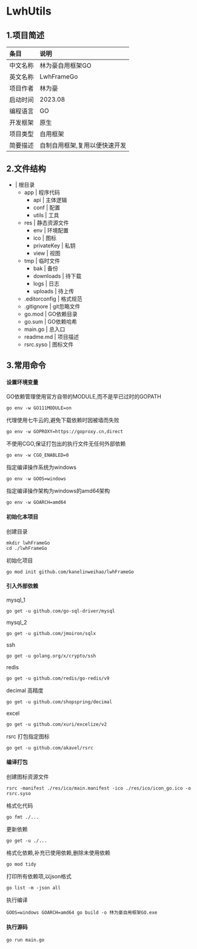<!-- README -->
# LwhUtils

## 1.项目简述

| 条目 | 说明 |
| :- |:-----------------------|
| 中文名称 | 林为豪自用框架GO |
| 英文名称 | LwhFrameGo |
| 项目作者 | 林为豪 |
| 启动时间 | 2023.08 |
| 编程语言 | GO |
| 开发框架 | 原生 |
| 项目类型 | 自用框架 |
| 简要描述 | 自制自用框架,复用以便快速开发 |

## 2.文件结构

- | 根目录
    - app | 程序代码
        - api | 主体逻辑
        - conf | 配置
        - utils | 工具
    - res | 静态资源文件
        - env | 环境配置
        - ico | 图标
        - privateKey | 私钥
        - view | 视图
    - tmp | 临时文件
        - bak | 备份
        - downloads | 待下载
        - logs | 日志
        - uploads | 待上传
    - .editorconfig | 格式规范
    - .gitignore | git忽略文件
    - go.mod | GO依赖目录
    - go.sum | GO依赖哈希
    - main.go | 总入口
    - readme.md | 项目描述
    - rsrc.syso | 图标文件

## 3.常用命令

#### 设置环境变量

GO依赖管理使用官方自带的MODULE,而不是早已过时的GOPATH
```
go env -w GO111MODULE=on
```
代理使用七牛云的,避免下载依赖时因被墙而失败
```
go env -w GOPROXY=https://goproxy.cn,direct
```
不使用CGO,保证打包出的执行文件无任何外部依赖
```
go env -w CGO_ENABLED=0
```
指定编译操作系统为windows
```
go env -w GOOS=windows
```
指定编译操作架构为windows的amd64架构
```
go env -w GOARCH=amd64
```

#### 初始化本项目

创建目录
```
mkdir lwhFrameGo
cd ./lwhFrameGo
```
初始化项目
```
go mod init github.com/kanelinweihao/lwhFrameGo
```

#### 引入外部依赖

mysql_1
```
go get -u github.com/go-sql-driver/mysql
```
mysql_2
```
go get -u github.com/jmoiron/sqlx
```
ssh
```
go get -u golang.org/x/crypto/ssh
```
redis
```
go get -u github.com/redis/go-redis/v9
```
decimal 高精度
```
go get -u github.com/shopspring/decimal
```
excel
```
go get -u github.com/xuri/excelize/v2
```
rsrc 打包指定图标
```
go get -u github.com/akavel/rsrc
```

#### 编译打包

创建图标资源文件
```
rsrc -manifest ./res/ico/main.manifest -ico ./res/ico/icon_go.ico -o rsrc.syso
```
格式化代码
```
go fmt ./...
```
更新依赖
```
go get -u ./...
```
格式化依赖,补充已使用依赖,删除未使用依赖
```
go mod tidy
```
打印所有依赖项,以json格式
```
go list -m -json all
```
执行编译
```
GOOS=windows GOARCH=amd64 go build -o 林为豪自用框架GO.exe
```

#### 执行源码

```
go run main.go
```

